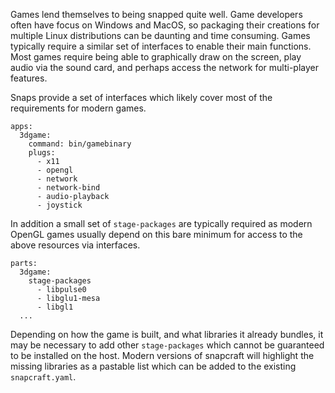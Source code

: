 
Games lend themselves to being snapped quite well. Game developers often have focus on Windows and MacOS, so packaging their creations for multiple Linux distributions can be daunting and time consuming. Games typically require a similar set of interfaces to enable their main functions. Most games require being able to graphically draw on the screen, play audio via the sound card, and perhaps access the network for multi-player features.

Snaps provide a set of interfaces which likely cover most of the requirements for modern games.

```
apps:
  3dgame:
    command: bin/gamebinary
    plugs:
      - x11
      - opengl
      - network
      - network-bind
      - audio-playback
      - joystick
```

In addition a small set of `stage-packages` are typically required as modern OpenGL games usually depend on this bare minimum for access to the above resources via interfaces.

```
parts:
  3dgame:
    stage-packages
      - libpulse0
      - libglu1-mesa
      - libgl1
  ...
```

Depending on how the game is built, and what libraries it already bundles, it may be necessary to add other `stage-packages` which cannot be guaranteed to be installed on the host. Modern versions of snapcraft will highlight the missing libraries as a pastable list which can be added to the existing `snapcraft.yaml`.